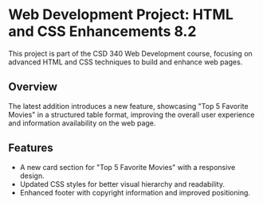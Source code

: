 # Web Development Project: HTML and CSS Enhancements 8.2

This project is part of the CSD 340 Web Development course, focusing on advanced HTML and CSS techniques to build and enhance web pages.

## Overview

The latest addition introduces a new feature, showcasing "Top 5 Favorite Movies" in a structured table format, improving the overall user experience and information availability on the web page.

## Features

- A new card section for "Top 5 Favorite Movies" with a responsive design.
- Updated CSS styles for better visual hierarchy and readability.
- Enhanced footer with copyright information and improved positioning.

